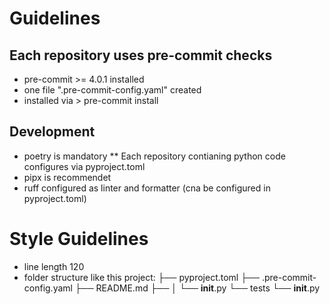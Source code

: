 # Guidelines

## Each repository uses pre-commit checks 

* pre-commit >= 4.0.1 installed
* one file ".pre-commit-config.yaml" created
* installed via > pre-commit install


## Development

* poetry is mandatory
** Each repository contianing python code configures via pyproject.toml
* pipx is recommendet
* ruff configured as linter and formatter (cna be configured in pyproject.toml)

# Style Guidelines

* line length 120
* folder structure like this project:
├── pyproject.toml
├── .pre-commit-config.yaml
├── README.md
├── <project-name>
│   └── __init__.py
└── tests
    └── __init__.py